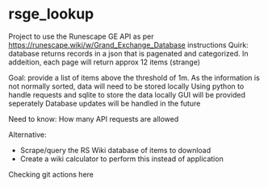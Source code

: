 # rsge_lookup
Project to use the Runescape GE API as per https://runescape.wiki/w/Grand_Exchange_Database instructions
  Quirk: database returns records in a json that is pagenated and categorized. In addeition, each page will return approx 12 items (strange)

Goal: provide a list of items above the threshold of 1m.
  As the information is not normally sorted, data will need to be stored locally
  Using python to handle requests and sqlite to store the data locally
  GUI will be provided seperately
  Database updates will be handled in the future

Need to know:
  How many API requests are allowed
 
 
Alternative:
* Scrape/query the RS Wiki database of items to download
* Create a wiki calculator to perform this instead of application



Checking git actions here
